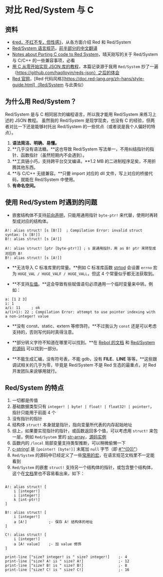 # 对比 Red/System 与 C


## 资料

- [《red，不红不专，但性感》](https://zhuanlan.zhihu.com/p/27998473)，从各方面介绍 Red 和 Red/System
- [Red/System 语言规范](https://static.red-lang.org/red-system-specs-light.html)，[前半部分的中文翻译](https://github.com/red/red/wiki/%5Bzh-hans%5D-Red-System-Language-Specification-Chinese-Traslation)
- [Notes about Porting C code to Red System](https://github.com/red/red/wiki/Notes-about-Porting-C-code-to-Red-System)，晴天刚写的关于 Red/System 与 C/C++ 的一些兼容事项，必看
- [用 C 从零开始实现 JSON 库的教程](https://github.com/miloyip/json-tutorial)，本篇记录源于我用 `Red/System` 抄了一遍（https://github.com/haolloyin/reds-json）之后的体会
- [Red 官网](https://red-lang.org)，[Red 代码风格][https://doc.red-lang.org/zh-hans/style-guide.html]（Red/System 与此类似）


## 为什么用 Red/System？

Red/System 是与 C 相同层次的编程语言，所以我才能用 Red/System 来练习上述的 JSON 教程。
虽然我的 Red/System 是现学现卖，也没有 C 的经验，但两者对比一下还是能够衬托出 Red/System 的一些优点（或者说是我个人偏好的特点）。

1. **语法简洁、明确、易懂。**
2. **几乎没有语法糖。**这也导致 Red/System 写法单一，不用纠结指针的指针、函数指针（虽然短期内不会遇到）。
3. **工具链小巧，支持跨平台交叉编译。**1.2 MB 的二进制程序足矣，不用折腾其他东西。
4. **与 C/C++ 无缝兼容。**只要 import 对应的 dll 文件，写上对应的桥接代码，就能在 Red/System 中使用。
5. **有命名空间。**


## 使用 Red/System 时遇到的问题

- 嵌套结构体不支持[前向声明](https://zh.wikipedia.org/wiki/%E5%89%8D%E5%90%91%E5%A3%B0%E6%98%8E)，只能用通用指针 `byte-ptr!` 来代替，使用时再转型成对应的结构体。
```rebol
A!: alias struct! [s [B!]]  ; Compilation Error: invalid struct syntax: [s [B!]]
B!: alias struct! [s [A!]]

A!: alias struct! [ptr [byte-ptr!]] ; s 是通用指针，用 as B! ptr 来转型成对应的 B!
B!: alias struct! [s [A!]]
```

- **无法导入 C 标准库里的常量。**例如 C 标准库函数 [strtod](https://zh.cppreference.com/w/c/string/byte/strtod) 会设置 `errno` 宏为 `HUGE_VAL / HUGE_VALF / HUGE_VALL`，但这 4 个常量似乎都无法获取到。

- **不支持[左值](https://zh.wikipedia.org/wiki/%E5%80%BC_(%E9%9B%BB%E8%85%A6%E7%A7%91%E5%AD%B8))。**这会导致有些赋值语句必须通用一个临时变量来中转。例如：
```rebol
a: [1 2 3]
i: 1
a/i: 11     ; ok
a/(i+1): 22 ; Compilation Error: attempt to use pointer indexing with a non-integer! value
```

- **没有 const、static、extern 等修饰符。**不过我认为 `const` 还是可以考虑支持的，否则写代码时真得注意。

- **部分转义字符不知道在哪里可以找到。**在 [Rebol 的文档](http://www.rebol.com/docs/core23/rebolcore-16.html#section-2.11.2) 和 [Red/System 的源码](https://github.com/red/red/blob/master/system/runtime/common.reds#L68-L75) 可以找到一部分。

- **不能生成汇编，没有符号表，不能 gdb，没有 __FILE__、__LINE__ 等等。**这些跟调试相关的几乎为零，毕竟是 Red/System 不是 Red 生态的最重点，对 Red 开发团队来说够用就行。


## Red/System 的特点

1. 一切都是传值
2. 基础数据类型只有 `integer! | byte! | float! | float32! | pointer!`，指针只能用于前面 4 个
3. 没有指针的指针
4. 结构体 `struct!` 本身就是指针，指向变量所代表的内存起始地址
5. 综上，如果要实现指针的指针，或函数返回多个值，可以考虑用 `struct!` 来包一层，例如 `Red/System` 里的 [str-array](https://github.com/red/red/blob/master/system/runtime/common.reds#L79-L81)，[源码实例](https://static.red-lang.org/red-system-specs-light.html#section-13.2)
6. 函数内的 `/local` 局部变量支持类型推断，可以稍微偷懒一下
7. [c-string!](https://static.red-lang.org/red-system-specs-light.html#section-4.6) 是 `[pointer! [byte!]]` 末尾加 `null` 字节（即 [#"^(00)"](https://github.com/red/red/blob/master/system/runtime/common.reds#L34)）
8. `Red/System` 的源码中已经定义了一些[常用的宏](https://github.com/red/red/blob/master/system/runtime/common.reds#L13-L81)，在语言规范文档里不一定能看到
9. `Red/System` 的嵌套 `struct!` 支持另一个结构体的指针，或包含整个结构体，这个在[文档](https://static.red-lang.org/red-system-specs-light.html#section-4.7)里也不容易看出来，如下：
```rebol

A!: alias struct! [
    i [integer!]
    i [integer!]
    k [int-ptr!]
]

B!: alias struct! [
    i [integer!]
    a [A!]          ;- 保存 A! 结构体的地址
]

C!: alias struct! [
    i [integer!]
    a [A! value]    ;- 加 value 修饰
]

print-line ["size? integer! is " size? integer!]    ;- 4
print-line ["size? A! is " size? A!]                ;- 12
print-line ["size? B! is " size? B!]                ;- 8
print-line ["size? C! is " size? C!]                ;- 16
```


